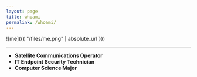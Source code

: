 ```yaml
---
layout: page
title: whoami
permalink: /whoami/
---
```


![me]({{ "/files/me.png" | absolute_url }})<br/>

---

* **Satellite Communications Operator**
* **IT Endpoint Security Technician** 
* **Computer Science Major** 


